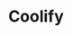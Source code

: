 ---
codehost: https://github.com/https://github.com/coollabsio/coolify
logohandle: coolifyio
sort: coolify
title: Coolify
website: https://coolify.io/
---